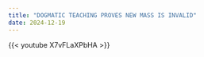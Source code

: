 ```yaml
---
title: "DOGMATIC TEACHING PROVES NEW MASS IS INVALID"
date: 2024-12-19
---
```


{{< youtube X7vFLaXPbHA >}}
